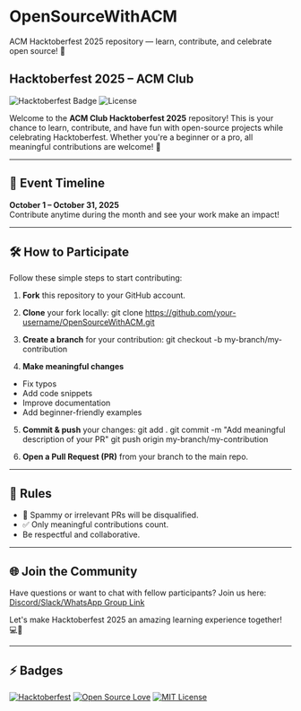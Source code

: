 # OpenSourceWithACM
ACM Hacktoberfest 2025 repository — learn, contribute, and celebrate open source! 🚀

## Hacktoberfest 2025 – ACM Club

![Hacktoberfest Badge](https://img.shields.io/badge/Hacktoberfest-2025-blue)
![License](https://img.shields.io/badge/License-MIT-green)

Welcome to the **ACM Club Hacktoberfest 2025** repository! This is your chance to learn, contribute, and have fun with open-source projects while celebrating Hacktoberfest. Whether you're a beginner or a pro, all meaningful contributions are welcome! 🎉

---

## 📅 Event Timeline
**October 1 – October 31, 2025**  
Contribute anytime during the month and see your work make an impact!

---

## 🛠 How to Participate
Follow these simple steps to start contributing:

1. **Fork** this repository to your GitHub account.  

2. **Clone** your fork locally:
  git clone https://github.com/your-username/OpenSourceWithACM.git

3. **Create a branch** for your contribution:
  git checkout -b my-branch/my-contribution

4. **Make meaningful changes**
- Fix typos
- Add code snippets
- Improve documentation
- Add beginner-friendly examples

5. **Commit & push** your changes:
git add .
git commit -m "Add meaningful description of your PR"
git push origin my-branch/my-contribution

6. **Open a Pull Request (PR)** from your branch to the main repo.

---

## 📜 Rules
- 🚫 Spammy or irrelevant PRs will be disqualified.
- ✅ Only meaningful contributions count.
- Be respectful and collaborative.

---

## 🌐 Join the Community
Have questions or want to chat with fellow participants? Join us here:
[Discord/Slack/WhatsApp Group Link](#)

Let's make Hacktoberfest 2025 an amazing learning experience together! 💻🎉

---

## ⚡ Badges
[![Hacktoberfest](https://img.shields.io/badge/Hacktoberfest-2025-orange)](https://hacktoberfest.com)
[![Open Source Love](https://badges.frapsoft.com/os/v1/open-source.svg?v=103)](https://github.com/ellerbrock/open-source-badges/)
[![MIT License](https://img.shields.io/badge/License-MIT-yellow.svg)](https://opensource.org/licenses/MIT)

